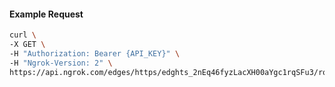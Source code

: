 <!-- Code generated for API Clients. DO NOT EDIT. -->

#### Example Request

```bash
curl \
-X GET \
-H "Authorization: Bearer {API_KEY}" \
-H "Ngrok-Version: 2" \
https://api.ngrok.com/edges/https/edghts_2nEq46fyzLacXH00aYgc1rqSFu3/routes/edghtsrt_2nEq45CXcjGDlY3crcmR1LHShdb/oauth
```
